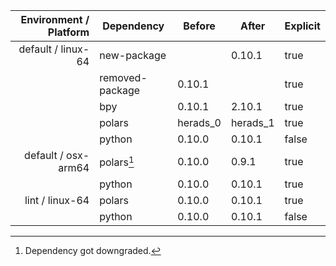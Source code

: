 |Environment / Platform|Dependency|Before|After|Explicit|
|-:|-|-|-|-|
|default / linux-64|new-package||0.10.1|true|
||removed-package|0.10.1||true|
||bpy|0.10.1|2.10.1|true|
||polars|herads_0|herads_1|true|
||python|0.10.0|0.10.1|false|
|default / osx-arm64|polars[^2]|0.10.0|0.9.1|true|
||python|0.10.0|0.10.1|true|
|lint / linux-64|polars|0.10.0|0.10.1|true|
||python|0.10.0|0.10.1|false|

[^1]: *Cursive* means explicit dependency.
[^2]: Dependency got downgraded.
